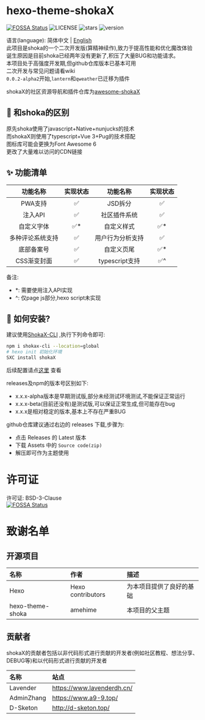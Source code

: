 # hexo-theme-shokaX
[![FOSSA Status](https://app.fossa.com/api/projects/git%2Bgithub.com%2Fzkz098%2Fhexo-theme-shokaX.svg?type=shield)](https://app.fossa.com/projects/git%2Bgithub.com%2Fzkz098%2Fhexo-theme-shokaX?ref=badge_shield)
![LICENSE](	https://img.shields.io/github/license/zkz098/hexo-theme-shokaX)
![stars](https://img.shields.io/github/stars/zkz098/hexo-theme-shokaX)
![version](https://shields.io/npm/v/hexo-theme-shokax)

语言(language): 简体中文 | [English](https://github.com/zkz098/hexo-theme-shokaX/blob/main/README_en.MD) \
此项目是shoka的一个二次开发版(算精神续作),致力于提高性能和优化魔改体验 \
诞生原因是目前shoka已经两年没有更新了,积压了大量BUG和功能请求。\
本项目处于高强度开发期,但github仓库版本已基本可用 \
二次开发与常见问题请看wiki \
`0.0.2-alpha2`开始,`lantern`和`qweather`已迁移为插件

shokaX的社区资源导航和插件仓库为[awesome-shokaX](https://github.com/zkz098/awesome-shokaX)

## 💬 和shoka的区别
原先shoka使用了javascript+Native+nunjucks的技术 \
而shokaX则使用了typescript+Vue 3+Pug的技术搭配 \
图标库可能会更换为Font Awesome 6 \
更改了大量难以访问的CDN链接

## ✨ 功能清单 

|   功能名称   | 实现状态 |     功能名称     | 实现状态 |
|:--------:|:----:|:------------:|:----:|
|  PWA支持   |  ✅   |    JSD拆分     |  ✅   |
|  注入API   |  ✅   |    社区插件系统    |  ✅   |
|  自定义字体   |  ✅*  |    自定义样式     |  ✅*  |
| 多种评论系统支持 |  ✅   |   用户行为分析支持   |  ✅   |
|  底部备案号   |  ✅   |    自定义页尾     |  ✅*  |
| CSS渐变封面  |  ✅   | typescript支持 |  ✅^  |

备注:
- *: 需要使用注入API实现
- ^: 仅page js部分,hexo script未实现


## 🔧 如何安装?
建议使用[ShokaX-CLI](https://github.com/zkz098/shokaX-CLI) ,执行下列命令即可:
```bash
npm i shokax-cli --location=global
# hexo init 初始化环境
SXC install shokaX
```
后续配置请点[这里](https://www.kaitaku.xyz/webbuild/shokaX/) 查看

releases及npm的版本号区别如下:
- x.x.x-alpha版本是早期测试版,部分未经测试环境测试,不能保证正常运行
- x.x.x-beta(目前还没有)是测试版,可以保证正常生成,但可能存在bug
- x.x.x是相对稳定的版本,基本上不存在严重BUG

github仓库建议通过右边的 releases 下载,步骤为:
- 点击 Releases 的 Latest 版本
- 下载 Assets 中的 `Source code(zip)`
- 解压即可作为主题使用
# 许可证
许可证: BSD-3-Clause \
[![FOSSA Status](https://app.fossa.com/api/projects/git%2Bgithub.com%2Fzkz098%2Fhexo-theme-shokaX.svg?type=large)](https://app.fossa.com/projects/git%2Bgithub.com%2Fzkz098%2Fhexo-theme-shokaX?ref=badge_large)

# 致谢名单
## 开源项目
| 名称               | 作者                | 描述                 |
|:-----------------|:------------------|:-------------------|
| Hexo             | Hexo contributors | 为本项目提供了良好的基础       |
| hexo-theme-shoka | amehime           | 本项目的父主题            |

## 贡献者
shokaX的贡献者包括以非代码形式进行贡献的开发者(例如社区教程、想法分享、DEBUG等)和以代码形式进行贡献的开发者

| 名称         | 站点                         |
|:-----------|:---------------------------|
| Lavender   | https://www.lavenderdh.cn/ |
| AdminZhang | https://www.a9-9.top/      |
| D-Sketon   | http://d-sketon.top/       | 
